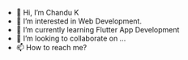 - 👋 Hi, I’m Chandu K
- 👀 I’m interested in Web Development.
- 🌱 I’m currently learning Flutter App Development 
- 💞️ I’m looking to collaborate on ...
- 📫 How to reach me?

<!---
Chandu-5/Chandu-5 is a ✨ special ✨ repository because its `README.md` (this file) appears on your GitHub profile.
You can click the Preview link to take a look at your changes.
--->
